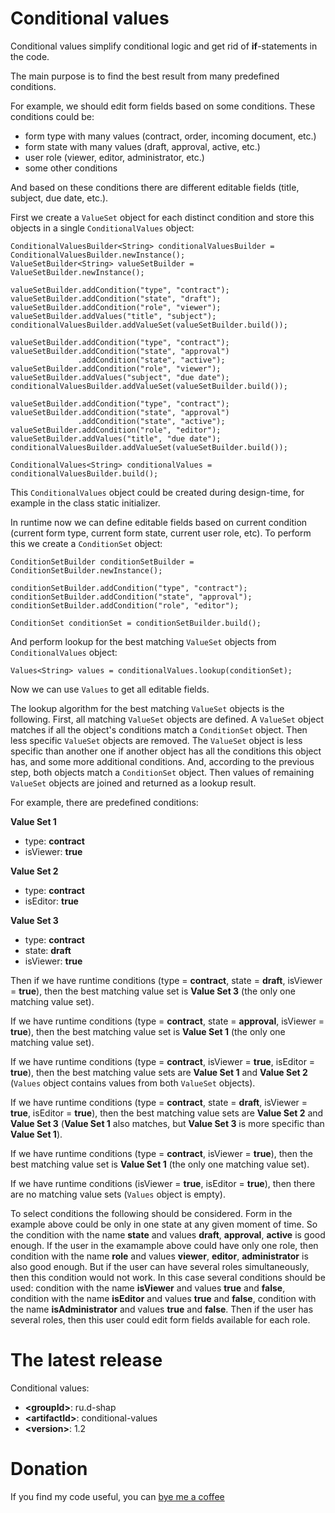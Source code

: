 # Conditional values
Conditional values simplify conditional logic and get rid of **if**-statements in the code.

The main purpose is to find the best result from many predefined conditions.

For example, we should edit form fields based on some conditions.
These conditions could be:
* form type with many values (contract, order, incoming document, etc.)
* form state with many values (draft, approval, active, etc.)
* user role (viewer, editor, administrator, etc.)
* some other conditions

And based on these conditions there are different editable fields (title, subject, due date, etc.).

First we create a `ValueSet` object for each distinct condition and store this objects in a single `ConditionalValues` object:
```
ConditionalValuesBuilder<String> conditionalValuesBuilder = ConditionalValuesBuilder.newInstance();
ValueSetBuilder<String> valueSetBuilder = ValueSetBuilder.newInstance();

valueSetBuilder.addCondition("type", "contract");
valueSetBuilder.addCondition("state", "draft");
valueSetBuilder.addCondition("role", "viewer");
valueSetBuilder.addValues("title", "subject");
conditionalValuesBuilder.addValueSet(valueSetBuilder.build());

valueSetBuilder.addCondition("type", "contract");
valueSetBuilder.addCondition("state", "approval")
               .addCondition("state", "active");
valueSetBuilder.addCondition("role", "viewer");
valueSetBuilder.addValues("subject", "due date");
conditionalValuesBuilder.addValueSet(valueSetBuilder.build());

valueSetBuilder.addCondition("type", "contract");
valueSetBuilder.addCondition("state", "approval")
               .addCondition("state", "active");
valueSetBuilder.addCondition("role", "editor");
valueSetBuilder.addValues("title", "due date");
conditionalValuesBuilder.addValueSet(valueSetBuilder.build());

ConditionalValues<String> conditionalValues = conditionalValuesBuilder.build();
```

This `ConditionalValues` object could be created during design-time, for example in the class static initializer.

In runtime now we can define editable fields based on current condition (current form type, current form state, current user role, etc).
To perform this we create a `ConditionSet` object:
```
ConditionSetBuilder conditionSetBuilder = ConditionSetBuilder.newInstance();

conditionSetBuilder.addCondition("type", "contract");
conditionSetBuilder.addCondition("state", "approval");
conditionSetBuilder.addCondition("role", "editor");

ConditionSet conditionSet = conditionSetBuilder.build();
```

And perform lookup for the best matching `ValueSet` objects from `ConditionalValues` object:
```
Values<String> values = conditionalValues.lookup(conditionSet);
```

Now we can use `Values` to get all editable fields.

The lookup algorithm for the best matching `ValueSet` objects is the following.
First, all matching `ValueSet` objects are defined.
A `ValueSet` object matches if all the object's conditions match a `ConditionSet` object.
Then less specific `ValueSet` objects are removed.
The `ValueSet` object is less specific than another one if another object has all the conditions this object has, and some more additional conditions.
And, according to the previous step, both objects match a `ConditionSet` object.
Then values of remaining `ValueSet` objects are joined and returned as a lookup result.

For example, there are predefined conditions:

**Value Set 1**
* type: **contract**
* isViewer: **true**

**Value Set 2**
* type: **contract**
* isEditor: **true**

**Value Set 3**
* type: **contract**
* state: **draft**
* isViewer: **true**

Then if we have runtime conditions (type = **contract**, state = **draft**, isViewer = **true**), then the best matching value set is **Value Set 3** (the only one matching value set).

If we have runtime conditions (type = **contract**, state = **approval**, isViewer = **true**), then the best matching value set is **Value Set 1** (the only one matching value set).

If we have runtime conditions (type = **contract**, isViewer = **true**, isEditor = **true**), then the best matching value sets are **Value Set 1** and **Value Set 2** (`Values` object contains values from both `ValueSet` objects).

If we have runtime conditions (type = **contract**, state = **draft**, isViewer = **true**, isEditor = **true**), then the best matching value sets are **Value Set 2** and **Value Set 3** (**Value Set 1** also matches, but **Value Set 3** is more specific than **Value Set 1**).

If we have runtime conditions (type = **contract**, isViewer = **true**), then the best matching value set is **Value Set 1** (the only one matching value set).

If we have runtime conditions (isViewer = **true**, isEditor = **true**), then there are no matching value sets (`Values` object is empty).

To select conditions the following should be considered.
Form in the example above could be only in one state at any given moment of time.
So the condition with the name **state** and values **draft**, **approval**, **active** is good enough.
If the user in the examample above could have only one role, then condition with the name **role** and values **viewer**, **editor**, **administrator** is also good enough.
But if the user can have several roles simultaneously, then this condition would not work.
In this case several conditions should be used: condition with the name **isViewer** and values **true** and **false**, condition with the name **isEditor** and values **true** and **false**, condition with the name **isAdministrator** and values **true** and **false**.
Then if the user has several roles, then this user could edit form fields available for each role.

# The latest release
Conditional values:
* **&lt;groupId&gt;**: ru.d-shap
* **&lt;artifactId&gt;**: conditional-values
* **&lt;version&gt;**: 1.2

# Donation
If you find my code useful, you can [bye me a coffee](https://www.paypal.me/dshapovalov)
